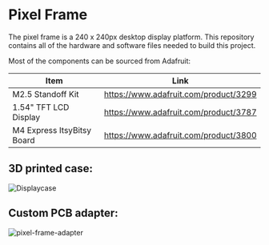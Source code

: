 # Pixel Frame

The pixel frame is a 240 x 240px desktop display platform. This repository contains all of the hardware and software files needed to build this project. 

Most of the components can be sourced from Adafruit:

| Item | Link |
|------|------|
| M2.5 Standoff Kit | https://www.adafruit.com/product/3299 |
| 1.54" TFT LCD Display | https://www.adafruit.com/product/3787 |
| M4 Express ItsyBitsy Board | https://www.adafruit.com/product/3800 |

## 3D printed case:

![Displaycase](https://user-images.githubusercontent.com/8181497/190037655-75310545-ede9-4ef5-938c-e6fd7bc0507c.png)

## Custom PCB adapter:

![pixel-frame-adapter](https://user-images.githubusercontent.com/8181497/190037054-2226a0f6-d712-4a79-b274-5969ee85917e.png)
